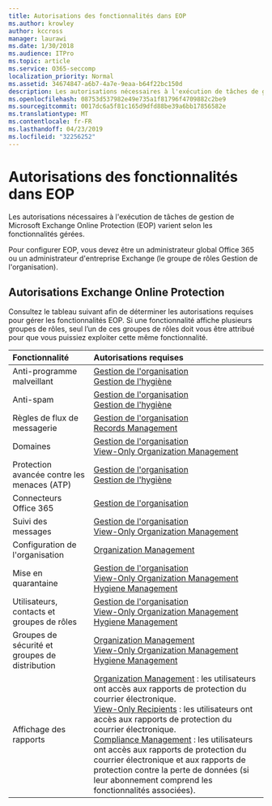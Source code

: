 ```yaml
---
title: Autorisations des fonctionnalités dans EOP
ms.author: krowley
author: kccross
manager: laurawi
ms.date: 1/30/2018
ms.audience: ITPro
ms.topic: article
ms.service: O365-seccomp
localization_priority: Normal
ms.assetid: 34674847-a6b7-4a7e-9eaa-b64f22bc150d
description: Les autorisations nécessaires à l'exécution de tâches de gestion de Microsoft Exchange Online Protection (EOP) varient selon les fonctionnalités gérées.
ms.openlocfilehash: 08753d537982e49e735a1f81796f4709882c2be9
ms.sourcegitcommit: 0017dc6a5f81c165d9dfd88be39a6bb17856582e
ms.translationtype: MT
ms.contentlocale: fr-FR
ms.lasthandoff: 04/23/2019
ms.locfileid: "32256252"
---
```

# <a name="feature-permissions-in-eop"></a>Autorisations des fonctionnalités dans EOP

Les autorisations nécessaires à l'exécution de tâches de gestion de Microsoft Exchange Online Protection (EOP) varient selon les fonctionnalités gérées. 
  
Pour configurer EOP, vous devez être un administrateur global Office 365 ou un administrateur d'entreprise Exchange (le groupe de rôles Gestion de l'organisation).
  
## <a name="exchange-online-protection-permissions"></a>Autorisations Exchange Online Protection

Consultez le tableau suivant afin de déterminer les autorisations requises pour gérer les fonctionnalités EOP. Si une fonctionnalité affiche plusieurs groupes de rôles, seul l’un de ces groupes de rôles doit vous être attribué pour que vous puissiez exploiter cette même fonctionnalité.
  
|**Fonctionnalité**|**Autorisations requises**|
|:-----|:-----|
|Anti-programme malveillant  <br/> |[Gestion de l'organisation](http://technet.microsoft.com/library/0bfd21c1-86ac-4369-86b7-aeba386741c8.aspx) <br/> [Gestion de l'hygiène](http://technet.microsoft.com/library/fc0a9ec2-9c3d-42f6-8442-8603fb29d464.aspx) <br/> |
|Anti-spam  <br/> |[Gestion de l'organisation](http://technet.microsoft.com/library/0bfd21c1-86ac-4369-86b7-aeba386741c8.aspx) <br/> [Gestion de l'hygiène](http://technet.microsoft.com/library/fc0a9ec2-9c3d-42f6-8442-8603fb29d464.aspx) <br/> |
|Règles de flux de messagerie  <br/> |[Gestion de l'organisation](http://technet.microsoft.com/library/0bfd21c1-86ac-4369-86b7-aeba386741c8.aspx) <br/> [Records Management](http://technet.microsoft.com/library/0e0c95ce-6109-4591-b86d-c6cfd44d21f5.aspx) <br/> |
|Domaines  <br/> |[Gestion de l'organisation](http://technet.microsoft.com/library/0bfd21c1-86ac-4369-86b7-aeba386741c8.aspx) <br/> [View-Only Organization Management](http://technet.microsoft.com/library/c514c6d0-0157-4c52-9ec6-441d9a30f3df.aspx) <br/> |
|Protection avancée contre les menaces (ATP)  <br/> |[Gestion de l'organisation](http://technet.microsoft.com/library/0bfd21c1-86ac-4369-86b7-aeba386741c8.aspx) <br/> [Gestion de l'hygiène](http://technet.microsoft.com/library/fc0a9ec2-9c3d-42f6-8442-8603fb29d464.aspx) <br/> |
|Connecteurs Office 365  <br/> |[Gestion de l'organisation](http://technet.microsoft.com/library/0bfd21c1-86ac-4369-86b7-aeba386741c8.aspx) <br/> |
|Suivi des messages  <br/> |[Gestion de l'organisation](http://technet.microsoft.com/library/0bfd21c1-86ac-4369-86b7-aeba386741c8.aspx) <br/> [View-Only Organization Management](http://technet.microsoft.com/library/c514c6d0-0157-4c52-9ec6-441d9a30f3df.aspx) <br/> |
|Configuration de l'organisation  <br/> |[Organization Management](http://technet.microsoft.com/library/0bfd21c1-86ac-4369-86b7-aeba386741c8.aspx) <br/> |
|Mise en quarantaine  <br/> |[Gestion de l'organisation](http://technet.microsoft.com/library/0bfd21c1-86ac-4369-86b7-aeba386741c8.aspx) <br/> [View-Only Organization Management](http://technet.microsoft.com/library/c514c6d0-0157-4c52-9ec6-441d9a30f3df.aspx) <br/> [Hygiene Management](http://technet.microsoft.com/library/fc0a9ec2-9c3d-42f6-8442-8603fb29d464.aspx) <br/> |
|Utilisateurs, contacts et groupes de rôles  <br/> |[Gestion de l'organisation](http://technet.microsoft.com/library/0bfd21c1-86ac-4369-86b7-aeba386741c8.aspx) <br/> [View-Only Organization Management](http://technet.microsoft.com/library/c514c6d0-0157-4c52-9ec6-441d9a30f3df.aspx) <br/> [Hygiene Management](http://technet.microsoft.com/library/fc0a9ec2-9c3d-42f6-8442-8603fb29d464.aspx) <br/> |
|Groupes de sécurité et groupes de distribution  <br/> |[Organization Management](http://technet.microsoft.com/library/0bfd21c1-86ac-4369-86b7-aeba386741c8.aspx) <br/> [View-Only Organization Management](http://technet.microsoft.com/library/c514c6d0-0157-4c52-9ec6-441d9a30f3df.aspx) <br/> [Hygiene Management](http://technet.microsoft.com/library/fc0a9ec2-9c3d-42f6-8442-8603fb29d464.aspx) <br/> |
|Affichage des rapports  <br/> |[Organization Management](http://technet.microsoft.com/library/0bfd21c1-86ac-4369-86b7-aeba386741c8.aspx) : les utilisateurs ont accès aux rapports de protection du courrier électronique.  <br/> [View-Only Recipients](http://technet.microsoft.com/library/37e66b92-81d3-412f-b7a9-e1bb8cbeb468.aspx) : les utilisateurs ont accès aux rapports de protection du courrier électronique.  <br/> [Compliance Management](http://technet.microsoft.com/library/b91b23a4-e9c7-4bd0-9ee3-ec5cb498da15.aspx) : les utilisateurs ont accès aux rapports de protection du courrier électronique et aux rapports de protection contre la perte de données (si leur abonnement comprend les fonctionnalités associées).  <br/> |
   

